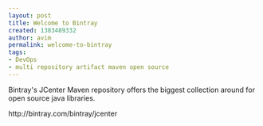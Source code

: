 ```yaml
---
layout: post
title: Welcome to Bintray
created: 1383489332
author: avim
permalink: welcome-to-bintray
tags:
- DevOps
- multi repository artifact maven open source
---
```

<p>Bintray&#39;s JCenter Maven repository offers the biggest collection around for open source java libraries.</p>

<p>http://bintray.com/bintray/jcenter</p>

<p>&nbsp;</p>
